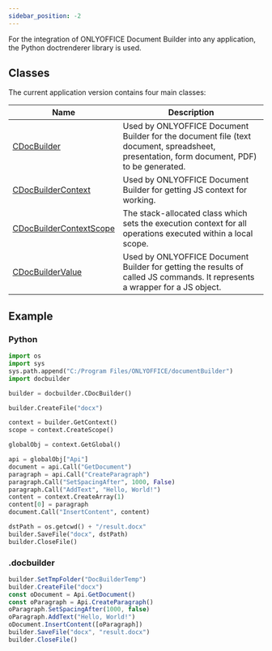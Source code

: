 ```yaml
---
sidebar_position: -2
---
```


For the integration of ONLYOFFICE Document Builder into any application, the Python doctrenderer library is used. 

## Classes

The current application version contains four main classes:

| **Name**                                                                      | **Description**                                                                                                                           |
| ----------------------------------------------------------------------------- | ----------------------------------------------------------------------------------------------------------------------------------------- |
| [CDocBuilder](CDocBuilder/CDocBuilder.md)                                     | Used by ONLYOFFICE Document Builder for the document file (text document, spreadsheet, presentation, form document, PDF) to be generated. |
| [CDocBuilderContext](CDocBuilderContext/CDocBuilderContext.md)                | Used by ONLYOFFICE Document Builder for getting JS context for working.                                                                   |
| [CDocBuilderContextScope](CDocBuilderContextScope/CDocBuilderContextScope.md) | The stack-allocated class which sets the execution context for all operations executed within a local scope.                              |
| [CDocBuilderValue](CDocBuilderValue/CDocBuilderValue.md)                      | Used by ONLYOFFICE Document Builder for getting the results of called JS commands. It represents a wrapper for a JS object.               |

## Example

### Python

``` py
import os
import sys
sys.path.append("C:/Program Files/ONLYOFFICE/documentBuilder")
import docbuilder

builder = docbuilder.CDocBuilder()

builder.CreateFile("docx")

context = builder.GetContext()
scope = context.CreateScope()

globalObj = context.GetGlobal()

api = globalObj["Api"]
document = api.Call("GetDocument")
paragraph = api.Call("CreateParagraph")
paragraph.Call("SetSpacingAfter", 1000, False)
paragraph.Call("AddText", "Hello, World!")
content = context.CreateArray(1)
content[0] = paragraph
document.Call("InsertContent", content)

dstPath = os.getcwd() + "/result.docx"
builder.SaveFile("docx", dstPath)
builder.CloseFile()
```

### .docbuilder

``` ts
builder.SetTmpFolder("DocBuilderTemp")
builder.CreateFile("docx")
const oDocument = Api.GetDocument()
const oParagraph = Api.CreateParagraph()
oParagraph.SetSpacingAfter(1000, false)
oParagraph.AddText("Hello, World!")
oDocument.InsertContent([oParagraph])
builder.SaveFile("docx", "result.docx")
builder.CloseFile()
```
